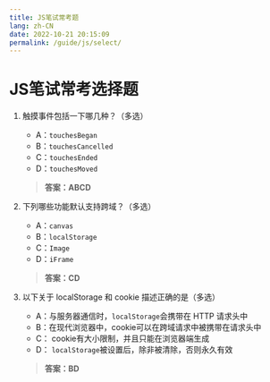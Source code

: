 ```yaml
---
title: JS笔试常考题
lang: zh-CN
date: 2022-10-21 20:15:09
permalink: /guide/js/select/
---
```


# JS笔试常考选择题

1. 触摸事件包括一下哪几种？（多选）

    - A：`touchesBegan`
    - B：`touchesCancelled`
    - C：`touchesEnded`
    - D：`touchesMoved`

   > **答案：ABCD**

2. 下列哪些功能默认支持跨域？（多选）

    - A：`canvas`
    - B：`localStorage`
    - C：`Image`
    - D：`iFrame`

   > **答案：CD**

3. 以下关于 localStorage 和 cookie 描述正确的是（多选）

    - A：与服务器通信时，`localStorage`会携带在 HTTP 请求头中
    - B：在现代浏览器中，cookie可以在跨域请求中被携带在请求头中
    - C： cookie有大小限制，并且只能在浏览器端生成
    - D： `localStorage`被设置后，除非被清除，否则永久有效

   > **答案：BD**
